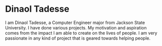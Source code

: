 # Dinaol Tadesse

I am Dinaol Tadesse, a Computer Engineer major from Jackson State University. 
I have done various projects. My motivation and aspiration comes from the impact I am able to create on the lives of people. 
I am very passionate in any kind of project that is geared towards helping people.
